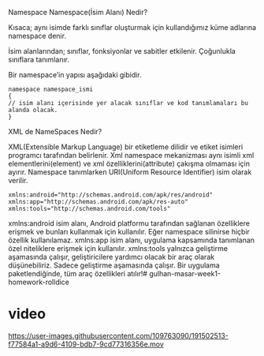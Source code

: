 Namespace
Namespace(İsim Alanı) Nedir?

Kısaca; aynı isimde farklı sınıflar oluşturmak için kullandığımız küme adlarına namespace denir.

İsim alanlarından; sınıflar, fonksiyonlar ve sabitler etkilenir. Çoğunlukla sınıflara tanımlanır.

Bir namespace’in yapısı aşağıdaki gibidir.

```
namespace namespace_ismi
{
// isim alanı içerisinde yer alacak sınıflar ve kod tanımlamaları bu alanda olacak.
}
```

XML de NameSpaces Nedir?

XML(Extensible Markup Language) bir etiketleme dilidir ve etiket isimleri programcı tarafından belirlenir. Xml namespace mekanizması aynı isimli xml elementlerini(element) ve xml özelliklerini(attribute) çakışma olmaması için ayırır.
Namespace tanımlarken URI(Uniform Resource Identifier) isim olarak verilir.


```
xmlns:android="http://schemas.android.com/apk/res/android"
xmlns:app="http://schemas.android.com/apk/res-auto"
xmlns:tools="http://schemas.android.com/tools"
```
xmlns:android isim alanı, Android platformu tarafından sağlanan özelliklere erişmek ve bunları kullanmak için kullanılır. Eğer namespace silinirse hiçbir özellik kullanılamaz.
xmlns:app isim alanı, uygulama kapsamında tanımlanan özel niteliklere erişmek için kullanılır.
xmlns:tools yalnızca geliştirme aşamasında çalışır, geliştiricilere yardımcı olacak bir araç olarak düşünebiliriz. Sadece geliştirme aşamasında çalışır. Bir uygulama paketlendiğinde, tüm araç özellikleri atılır!# gulhan-masar-week1-homework-rolldice

# video


https://user-images.githubusercontent.com/109763090/191502513-f77584a1-a9d6-4109-bdb7-9cd77316356e.mov


